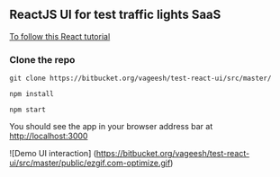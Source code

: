 ## ReactJS UI for test traffic lights SaaS

[To follow this React tutorial](https://ibaslogic.com/blog/react-tutorial-for-beginners/)

### Clone the repo

```
git clone https://bitbucket.org/vageesh/test-react-ui/src/master/

npm install

npm start
```
You should see the app in your browser address bar at [http://localhost:3000](http://localhost:3000)

![Demo UI interaction]
(https://bitbucket.org/vageesh/test-react-ui/src/master/public/ezgif.com-optimize.gif)